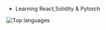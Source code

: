 - Learning React,Solidity & Pytorch


<!--
**123-code/123-code** is a ✨ _special_ ✨ repository because its `README.md` (this file) appears on your GitHub profile.

Here are some ideas to get you started:

- 🔭 I’m currently working on ...
- 🌱 I’m currently learning ...
- 👯 I’m looking to collaborate on ...
- 🤔 I’m looking for help with ...
- 💬 Ask me about ...
- 📫 How to reach me: ...
- 😄 Pronouns: ...  
- ⚡ Fun fact: ... 
-->
![Top languages](https://github-readme-stats.vercel.app/api/top-langs/?username=123-CODE&show_icons=true&theme=radical)
